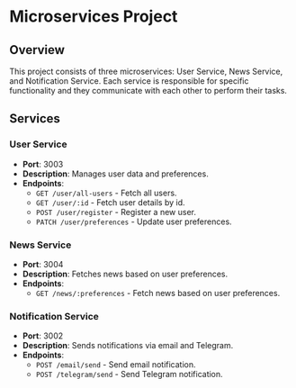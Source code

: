 # Microservices Project

## Overview

This project consists of three microservices: User Service, News Service, and Notification Service. Each service is responsible for specific functionality and they communicate with each other to perform their tasks.

## Services

### User Service

- **Port**: 3003
- **Description**: Manages user data and preferences.
- **Endpoints**:
  - `GET /user/all-users` - Fetch all users.
  - `GET /user/:id` - Fetch user details by id.
  - `POST /user/register` - Register a new user.
  - `PATCH /user/preferences` - Update user preferences.

### News Service

- **Port**: 3004
- **Description**: Fetches news based on user preferences.
- **Endpoints**:
  - `GET /news/:preferences` - Fetch news based on user preferences.

### Notification Service

- **Port**: 3002
- **Description**: Sends notifications via email and Telegram.
- **Endpoints**:
  - `POST /email/send` - Send email notification.
  - `POST /telegram/send` - Send Telegram notification.
